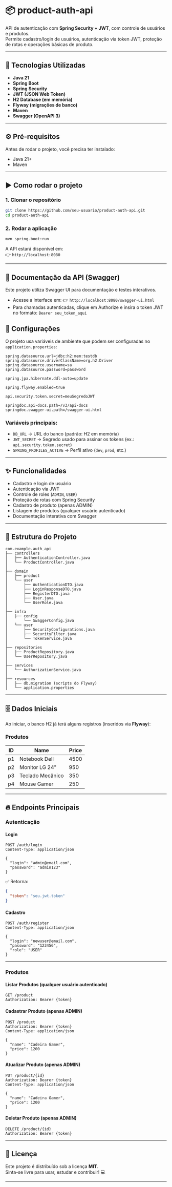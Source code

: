 # 📦 product-auth-api

API de autenticação com **Spring Security + JWT**, com controle de usuários e produtos.  
Permite cadastro/login de usuários, autenticação via token JWT, proteção de rotas e operações básicas de produto.

---

## 🚀 Tecnologias Utilizadas
- **Java 21**
- **Spring Boot**
- **Spring Security**
- **JWT (JSON Web Token)**
- **H2 Database (em memória)**
- **Flyway (migrações de banco)**
- **Maven**
- **Swagger (OpenAPI 3)**

---

## ⚙️ Pré-requisitos
Antes de rodar o projeto, você precisa ter instalado:
- Java 21+
- Maven

---

## ▶️ Como rodar o projeto

### 1. Clonar o repositório
```bash
git clone https://github.com/seu-usuario/product-auth-api.git
cd product-auth-api
```

### 2. Rodar a aplicação
```bash
mvn spring-boot:run
```

A API estará disponível em:  
👉 `http://localhost:8080`

---

## 📖 Documentação da API (Swagger)

Este projeto utiliza Swagger UI para documentação e testes interativos.

- Acesse a interface em: 👉 `http://localhost:8080/swagger-ui.html`
- Para chamadas autenticadas, clique em Authorize e insira o token JWT no formato: `Bearer seu_token_aqui`

## 🔑 Configurações
O projeto usa variáveis de ambiente que podem ser configuradas no `application.properties`:

```properties
spring.datasource.url=jdbc:h2:mem:testdb
spring.datasource.driverClassName=org.h2.Driver
spring.datasource.username=sa
spring.datasource.password=password

spring.jpa.hibernate.ddl-auto=update

spring.flyway.enabled=true

api.security.token.secret=meuSegredoJWT

springdoc.api-docs.path=/v3/api-docs
springdoc.swagger-ui.path=/swagger-ui.html
```

### Variáveis principais:
- `DB_URL` → URL do banco (padrão: H2 em memória)  
- `JWT_SECRET` → Segredo usado para assinar os tokens (ex.: `api.security.token.secret`)  
- `SPRING_PROFILES_ACTIVE` → Perfil ativo (`dev`, `prod`, etc.)

---

## ✨ Funcionalidades
- Cadastro e login de usuário  
- Autenticação via JWT  
- Controle de roles (`ADMIN`, `USER`)  
- Proteção de rotas com Spring Security  
- Cadastro de produto (apenas ADMIN)  
- Listagem de produtos (qualquer usuário autenticado)
- Documentação interativa com Swagger

---

## 📂 Estrutura do Projeto
```
com.example.auth_api
├── controllers
│   ├── AuthenticationController.java
│   └── ProductController.java
│
├── domain
│   ├── product
│   └── user
│       ├── AuthenticationDTO.java
│       ├── LoginResponseDTO.java
│       ├── RegisterDTO.java
│       ├── User.java
│       └── UserRole.java
│
├── infra
│   ├── config
│       └── SwaggerConfig.java
│   └── user
│       ├── SecurityConfigurations.java
│       ├── SecurityFilter.java
│       └── TokenService.java
│
├── repositories
│   ├── ProductRepository.java
│   └── UserRepository.java
│
├── services
│   └── AuthorizationService.java
│
├── resources
│   ├── db.migration (scripts do Flyway)
│   └── application.properties
```

---

## 🗄️ Dados Iniciais
Ao iniciar, o banco H2 já terá alguns registros (inseridos via **Flyway**):

### Produtos
| ID | Name              | Price |
|----|-------------------|-------|
| p1 | Notebook Dell     | 4500  |
| p2 | Monitor LG 24"    | 950   |
| p3 | Teclado Mecânico  | 350   |
| p4 | Mouse Gamer       | 250   |

---

## 🔥 Endpoints Principais

### Autenticação
#### Login
```http
POST /auth/login
Content-Type: application/json

{
  "login": "admin@email.com",
  "password": "admin123"
}
```
✅ Retorna:
```json
{
  "token": "seu.jwt.token"
}
```

#### Cadastro
```http
POST /auth/register
Content-Type: application/json

{
  "login": "newuser@email.com",
  "password": "123456",
  "role": "USER"
}
```

---

### Produtos
#### Listar Produtos (qualquer usuário autenticado)
```http
GET /product
Authorization: Bearer {token}
```

#### Cadastrar Produto (apenas ADMIN)
```http
POST /product
Authorization: Bearer {token}
Content-Type: application/json

{
  "name": "Cadeira Gamer",
  "price": 1200
}
```

#### Atualizar Produto (apenas ADMIN)
```http
PUT /product/{id}
Authorization: Bearer {token}
Content-Type: application/json

{
  "name": "Cadeira Gamer",
  "price": 1200
}
```

#### Deletar Produto (apenas ADMIN)
```http
DELETE /product/{id}
Authorization: Bearer {token}
```

---

## 📜 Licença
Este projeto é distribuído sob a licença **MIT**.  
Sinta-se livre para usar, estudar e contribuir! 💻

---
